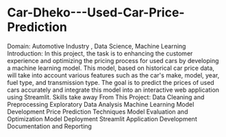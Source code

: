 # Car-Dheko---Used-Car-Price-Prediction
Domain:
Automotive Industry , Data Science, Machine Learning
Introduction:
In this project, the task is to enhancing the customer experience and optimizing the pricing process for used cars by developing a machine learning model. This model, based on historical car price data, will take into account various features such as the car's make, model, year, fuel type, and transmission type. The goal is to predict the prices of used cars accurately and integrate this model into an interactive web application using Streamlit.
Skills take away From This Project:
Data Cleaning and Preprocessing
Exploratory Data Analysis
Machine Learning Model Development
Price Prediction Techniques
Model Evaluation and Optimization
Model Deployment
Streamlit Application Development
Documentation and Reporting

